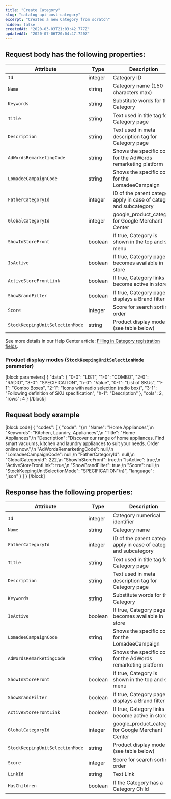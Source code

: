 ```yaml
---
title: "Create Category"
slug: "catalog-api-post-category"
excerpt: "Creates a new Category from scratch"
hidden: false
createdAt: "2020-03-03T21:03:42.777Z"
updatedAt: "2020-07-06T20:04:47.720Z"
---
```

## Request body has the following properties:


| Attribute                       | Type    | Description                                                          | Required? |
| ------------------------------- | ------- | -------------------------------------------------------------------- | --------- |
| `Id`                          | integer  | Category ID                                   | No       |
| `Name`                          | string  | Category name (150 characters max)                                   | Yes       |
| `Keywords`                      | string  | Substitute words for the Category                                    | No        |
| `Title`                         | string  | Text used in title tag for Category page                             | No        |
| `Description`                   | string  | Text used in meta description tag for Category page                  | No        |
| `AdWordsRemarketingCode`        | string  | Shows the specific code for the AdWords remarketing platform         | No        |
| `LomadeeCampaignCode`           | string  | Shows the specific code for the LomadeeCampaign                      | No        |
| `FatherCategoryId`              | integer | ID of the parent category, apply in case of category and subcategory | No        |
| `GlobalCategoryId`              | integer | google_product_category for Google Merchant Center                   | No        |
| `ShowInStoreFront`              | boolean | If true, Category is shown in the top and side menu                  | No        |
| `IsActive`                      | boolean | If true, Category page becomes available in store                    | No        |
| `ActiveStoreFrontLink`          | boolean | If true, Category links become active in store                       | No        |
| `ShowBrandFilter`               | boolean | If true, Category page displays a Brand filter                       | No        |
| `Score`                         | integer | Score for search sorting order                                       | No        |
| `StockKeepingUnitSelectionMode` | string  | Product display mode (see table below)                               | No        |

See more details in our Help Center article: [Filling in Category registration fields](https://help.vtex.com/tutorial/category-registration-fields--5Z7RrvW41yumyQCmk2iqoG).

### Product display modes (`StockKeepingUnitSelectionMode` parameter)
[block:parameters]
{
  "data": {
    "0-0": "LIST",
    "1-0": "COMBO",
    "2-0": "RADIO",
    "3-0": "SPECIFICATION",
    "h-0": "Value",
    "0-1": "List of SKUs",
    "1-1": "Combo Boxes",
    "2-1": "Icons with radio selection (radio box)",
    "3-1": "Following definition of SKU specification",
    "h-1": "Description"
  },
  "cols": 2,
  "rows": 4
}
[/block]
## Request body example
[block:code]
{
  "codes": [
    {
      "code": "{\n    \"Name\": \"Home Appliances\",\n    \"Keywords\": \"Kitchen, Laundry, Appliances\",\n    \"Title\": \"Home Appliances\",\n    \"Description\": \"Discover our range of home appliances. Find smart vacuums, kitchen and laundry appliances to suit your needs. Order online now.\",\n    \"AdWordsRemarketingCode\": null,\n    \"LomadeeCampaignCode\": null,\n    \"FatherCategoryId\": null,\n    \"GlobalCategoryId\": 222,\n    \"ShowInStoreFront\": true,\n    \"IsActive\": true,\n    \"ActiveStoreFrontLink\": true,\n    \"ShowBrandFilter\": true,\n    \"Score\": null,\n    \"StockKeepingUnitSelectionMode\": \"SPECIFICATION\"\n}",
      "language": "json"
    }
  ]
}
[/block]
## Response has the following properties:

| Attribute | Type    | Description                   |
| --------- | ------- | ----------------------------- |
| `Id`      | integer | Category numerical identifier |
| `Name`       | string  | Category name |
| `FatherCategoryId`              | integer | ID of the parent category, apply in case of category and subcategory |
| `Title`                         | string  | Text used in title tag for Category page                             |
| `Description`                   | string  | Text used in meta description tag for Category page                  |
| `Keywords`                      | string  | Substitute words for the Category                                    |
| `IsActive`                      | boolean | If true, Category page becomes available in store                    |
| `LomadeeCampaignCode`           | string  | Shows the specific code for the LomadeeCampaign                      |
| `AdWordsRemarketingCode`        | string  | Shows the specific code for the AdWords remarketing platform         |
| `ShowInStoreFront`              | boolean | If true, Category is shown in the top and side menu                  |
| `ShowBrandFilter`               | boolean | If true, Category page displays a Brand filter                       |
| `ActiveStoreFrontLink`          | boolean | If true, Category links become active in store                       |
| `GlobalCategoryId`              | integer | google_product_category for Google Merchant Center                   |
| `StockKeepingUnitSelectionMode` | string  | Product display mode (see table below)                               |
| `Score`                         | integer | Score for search sorting order                                       |
| `LinkId`                         | string | Text Link |
| `HasChildren`                         | boolean | If the Category has a Category Child |